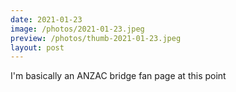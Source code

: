 ```yaml
---
date: 2021-01-23
image: /photos/2021-01-23.jpeg
preview: /photos/thumb-2021-01-23.jpeg
layout: post
---
```


I'm basically an ANZAC bridge fan page at this point
